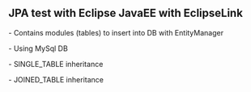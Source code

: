 <h2>JPA test with Eclipse JavaEE with EclipseLink</h2>
<p>- Contains modules (tables) to insert into DB with EntityManager </p>
<p>- Using MySql DB</p>
<p>- SINGLE_TABLE inheritance</p>
<p>- JOINED_TABLE inheritance</p>
